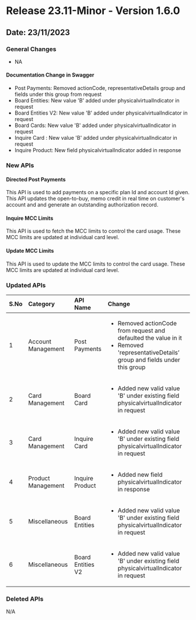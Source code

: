 # Release 23.11-Minor - Version 1.6.0

## Date: 23/11/2023

### General Changes

- NA

#### Documentation Change in Swagger

- Post Payments: Removed actionCode, representativeDetails group and fields under this group from request
- Board Entities: New value 'B' added under physicalvirtualIndicator in request
- Board Entities V2: New value 'B' added under physicalvirtualIndicator in request
- Board Cards: New value 'B' added under physicalvirtualIndicator in request
- Inquire Card : New value 'B' added under physicalvirtualIndicator in request
- Inquire Product: New field physicalvirtualIndicator added in response

### New APIs

#### Directed Post Payments

This API is used to add payments on a specific plan Id and account Id given. This API updates the open-to-buy, memo credit in real time on customer's account and and generate an outstanding authorization record.

#### Inquire MCC Limits

This API is used to fetch the MCC limits to control the card usage. These MCC limits are updated at individual card level.

#### Update MCC Limits

This API is used to update the MCC limits to control the card usage. These MCC limits are updated at individual card level.

### Updated APIs

| S.No |  Category | API Name |  Change |
| :---  | :------- |  :------ | :------- |
| 1 | Account Management | Post Payments | <ul> <li>  Removed actionCode from request and defaulted the value in it <li> Removed 'representativeDetails’ group and fields under this group
| 2 | Card Management | Board Card | <ul> <li>  Added new valid value 'B' under existing field physicalvirtualIndicator in request
| 3 | Card Management | Inquire Card | <ul> <li>  Added new valid value 'B' under existing field physicalvirtualIndicator in request
| 4 | Product Management | Inquire Product | <ul> <li>  Added new field physicalvirtualIndicator in response
| 5 | Miscellaneous | Board Entities | <ul> <li>  Added new valid value 'B' under existing field physicalvirtualIndicator in request
| 6 | Miscellaneous | Board Entities V2 | <ul> <li>  Added new valid value 'B' under existing field physicalvirtualIndicator in request

### Deleted APIs

N/A
